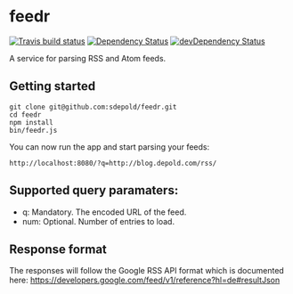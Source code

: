 # feedr
[![Travis build status](http://img.shields.io/travis/sdepold/feedr.svg?style=flat)](https://travis-ci.org/sdepold/feedr)
[![Dependency Status](https://david-dm.org/sdepold/feedr.svg)](https://david-dm.org/sdepold/feedr)
[![devDependency Status](https://david-dm.org/sdepold/feedr/dev-status.svg)](https://david-dm.org/sdepold/feedr#info=devDependencies)

A service for parsing RSS and Atom feeds.

## Getting started

```
git clone git@github.com:sdepold/feedr.git
cd feedr
npm install
bin/feedr.js
```

You can now run the app and start parsing your feeds:

```
http://localhost:8080/?q=http://blog.depold.com/rss/
```

## Supported query paramaters:

- q: Mandatory. The encoded URL of the feed.
- num: Optional. Number of entries to load.

## Response format

The responses will follow the Google RSS API format which is documented here:
https://developers.google.com/feed/v1/reference?hl=de#resultJson
